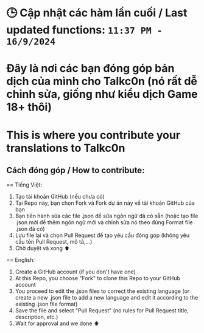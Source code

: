 # 🕒 Cập nhật các hàm lần cuối / Last updated functions: `11:37 PM - 16/9/2024`

# Đây là nơi các bạn đóng góp bản dịch của mình cho Talkc0n (nó rất dễ chỉnh sửa, giống như kiểu dịch Game 18+ thôi)
# This is where you contribute your translations to Talkc0n

## Cách đóng góp / How to contribute:

== Tiếng Việt: 
1. Tạo tài khoản GitHub (nếu chưa có)
2. Tại Repo này, bạn chọn Fork và Fork dự án này về tài khoản GitHub của bạn
3. Bạn tiến hành sửa các file .json để sửa ngôn ngữ đã có sẵn (hoặc tạo file .json mới để thêm ngôn ngữ mới và chỉnh sửa nó theo đúng Format file .json đã có)
4. Lưu file lại và chọn Pull Request để tạo yêu cầu đóng góp (không yêu cầu tên Pull Request, mô tả,...)
5. Chờ duyệt và xong ⬆️

== English:
1. Create a GitHub account (if you don't have one)
2. At this Repo, you choose "Fork" to clone this Repo to your GitHub account
3. You proceed to edit the .json files to correct the existing language (or create a new .json file to add a new language and edit it according to the existing .json file format)
4. Save the file and select "Pull Request" (no rules for Pull Request title, description, etc.)
5. Wait for approval and we done ⬆️
